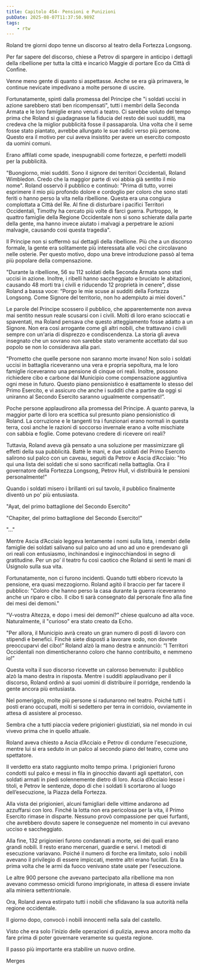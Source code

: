 ```yaml
---
title: Capitolo 454- Pensioni e Punizioni
pubDate: 2025-08-07T11:37:50.989Z
tags:
    - rtw
---
```











Roland tre giorni dopo tenne un discorso al teatro della Fortezza Longsong.


Per far sapere del discorso, chiese a Petrov di spargere in anticipo i dettagli della ribellione per tutta la città e incaricò Maggie di portare Eco da Città di Confine.


Venne meno gente di quanto si aspettasse. Anche se era già primavera, le continue nevicate impedivano a molte persone di uscire.


Fortunatamente, spinti dalla promessa del Principe che "i soldati uccisi in azione sarebbero stati ben ricompensati", tutti i membri della Seconda Armata e le loro famiglie erano venuti a teatro. Ci sarebbe voluto del tempo prima che Roland si guadagnasse la fiducia del resto dei suoi sudditi, ma credeva che la miglior pubblicità fosse il passaparola. Una volta che il seme fosse stato piantato, avrebbe allungato le sue radici verso più persone. Questo era il motivo per cui aveva insistito per avere un esercito composto da uomini comuni.


Erano affilati come spade, inespugnabili come fortezze, e perfetti modelli per la pubblicità.


"Buongiorno, miei sudditi. Sono il signore dei territori Occidentali, Roland Wimbledon. Credo che la maggior parte di voi abbia già sentito il mio nome". Roland osservò il pubblico e continuò: "Prima di tutto, vorrei esprimere il mio più profondo dolore e cordoglio per coloro che sono stati feriti o hanno perso la vita nella ribellione. Questa era una congiura complottata a Città del Re. Al fine di disturbare i pacifici Territori Occidentali, Timothy ha cercato più volte di farci guerra. Purtroppo, le quattro famiglie della Regione Occidentale non si sono schierate dalla parte della gente, ma hanno invece aiutato i malvagi a perpetrare le azioni malvagie, causando così questa tragedia".


Il Principe non si soffermò sui dettagli della ribellione. Più che a un discorso formale, la gente era solitamente più interessata alle voci che circolavano nelle osterie. Per questo motivo, dopo una breve introduzione passò al tema più popolare della compensazione.


"Durante la ribellione, 56 su 112 soldati della Seconda Armata sono stati uccisi in azione. Inoltre, i ribelli hanno saccheggiato e bruciato le abitazioni, causando 48 morti tra i civili e riducendo 12 proprietà in cenere", disse Roland a bassa voce: “Porgo le mie scuse ai sudditi della Fortezza Longsong. Come Signore del territorio, non ho adempiuto ai miei doveri."


Le parole del Principe scossero il pubblico, che apparentemente non aveva mai sentito nessun reale scusarsi con i civili. Molti di loro erano scioccati e spaventati, ma Roland pensava che questo atteggiamento fosse adatto a un Signore. Non era così arrogante come gli altri nobili, che trattavano i civili sempre con un'aria di disprezzo e condiscendenza. La storia gli aveva insegnato che un sovrano non sarebbe stato veramente accettato dal suo popolo se non lo considerava alla pari.


"Prometto che quelle persone non saranno morte invano! Non solo i soldati uccisi in battaglia riceveranno una vera e propria sepoltura, ma le loro famiglie riceveranno una pensione di cinque ori reali. Inoltre, possono richiedere cibo e carbone dal Municipio come compensazione aggiuntiva ogni mese in futuro. Questo piano pensionistico è esattamente lo stesso del Primo Esercito, e vi assicuro che anche i sudditi che a partire da oggi si uniranno al Secondo Esercito saranno ugualmente compensati!”.


Poche persone applaudirono alla promessa del Principe. A quanto pareva, la maggior parte di loro era scettica sul presunto piano pensionistico di Roland. La corruzione e le tangenti tra i funzionari erano normali in questa terra, così anche le razioni di soccorso invernale erano a volte mischiate con sabbia e foglie. Come potevano credere di ricevere ori reali?


Tuttavia, Roland aveva già pensato a una soluzione per massimizzare gli effetti della sua pubblicità. Battè le mani, e due soldati del Primo Esercito salirono sul palco con un caveau, seguiti da Petrov e Ascia d’Acciaio: "Ho qui una lista dei soldati che si sono sacrificati nella battaglia. Ora il governatore della Fortezza Longsong, Petrov Hull, vi distribuirà le pensioni personalmente!"


Quando i soldati misero i brillanti ori sul tavolo, il pubblico finalmente diventò un po' più entusiasta.


"Ayat, del primo battaglione del Secondo Esercito"


"Chapiter, del primo battaglione del Secondo Esercito!"


"..."


Mentre Ascia d’Acciaio leggeva lentamente i nomi sulla lista, i membri delle famiglie dei soldati salivano sul palco uno ad uno ad uno e prendevano gli ori reali con entusiasmo, inchinandosi e inginocchiandosi in segno di gratitudine. Per un po’ il teatro fu così caotico che Roland si sentì le mani di Usignolo sulla sua vita.


Fortunatamente, non ci furono incidenti. Quando tutti ebbero ricevuto la pensione, era quasi mezzogiorno. Roland agitò il braccio per far tacere il pubblico: "Coloro che hanno perso la casa durante la guerra riceveranno anche un riparo e cibo. Il cibo ti sarà consegnato dal personale fino alla fine dei mesi dei demoni."


“V-vostra Altezza, e dopo i mesi dei demoni?" chiese qualcuno ad alta voce. Naturalmente, il "curioso" era stato creato da Echo.


"Per allora, il Municipio avrà creato un gran numero di posti di lavoro con stipendi e benefici. Finchè siete disposti a lavorare sodo, non dovrete preoccuparvi del cibo!” Roland alzò la mano destra e annunciò: “I Territori Occidentali non dimenticheranno coloro che hanno contribuito, e nemmeno io!”


Questa volta il suo discorso ricevette un caloroso benvenuto: il pubblico alzò la mano destra in risposta. Mentre i sudditi applaudivano per il discorso, Roland ordinò ai suoi uomini di distribuire il porridge, rendendo la gente ancora più entusiasta.


Nel pomeriggio, molte più persone si radunarono nel teatro. Poiché tutti i posti erano occupati, molti si sedettero per terra in corridoio, ovviamente in attesa di assistere al processo.


Sembra che a tutti piaccia vedere prigionieri giustiziati, sia nel mondo in cui vivevo prima che in quello attuale.


Roland aveva chiesto a Ascia d’Acciaio e Petrov di condurre l'esecuzione, mentre lui si era seduto in un palco al secondo piano del teatro, come uno spettatore.


Il verdetto era stato raggiunto molto tempo prima. I prigionieri furono condotti sul palco e messi in fila in ginocchio davanti agli spettatori, con soldati armati in piedi solennemente dietro di loro. Ascia d’Acciaio lesse i titoli, e Petrov le sentenze, dopo di che i soldati li scortarono al luogo dell’esecuzione, la Piazza della Fortezza.


Alla vista dei prigionieri, alcuni famigliari delle vittime andarono ad azzuffarsi con loro. Finché la lotta non era pericolosa per la vita, il Primo Esercito rimase in disparte. Nessuno provò compassione per quei furfanti, che avrebbero dovuto sapere le conseguenze nel momento in cui avevano ucciso e saccheggiato.


Alla fine, 132 prigionieri furono condannati a morte, sei dei quali erano grandi nobili. Il resto erano mercenari, guardie e servi. I metodi di esecuzione variavano. Poiché il numero di forche era limitato, solo i nobili avevano il privilegio di essere impiccati, mentre altri erano fucilati. Era la prima volta che le armi da fuoco venivano state usate per l'esecuzione.


Le altre 900 persone che avevano partecipato alla ribellione ma non avevano commesso omicidi furono imprigionate, in attesa di essere inviate alla miniera settentrionale.


Ora, Roland aveva estirpato tutti i nobili che sfidavano la sua autorità nella regione occidentale.


Il giorno dopo, convocò i nobili innocenti nella sala del castello.


Visto che era solo l'inizio delle operazioni di pulizia, aveva ancora molto da fare prima di poter governare veramente su questa regione.


Il passo più importante era stabilire un nuovo ordine.






Merges
                                


                                



